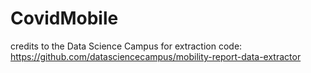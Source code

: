 # CovidMobile
credits to the Data Science Campus for extraction code:
https://github.com/datasciencecampus/mobility-report-data-extractor 